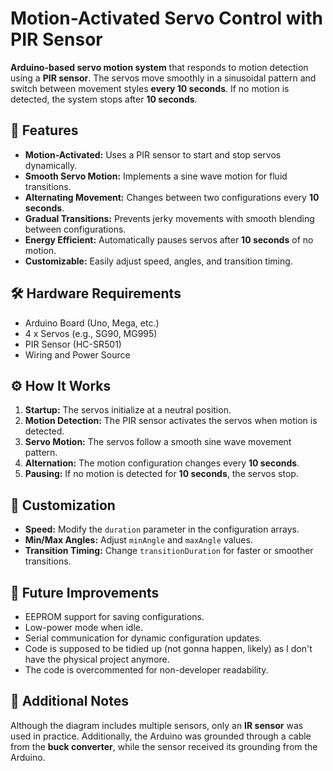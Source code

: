 <!DOCTYPE html>
<html>
<head>
    <meta charset="UTF-8">
    <title>Motion-Activated Servo Control with PIR Sensor</title>
</head>
<body>
    <h1>Motion-Activated Servo Control with PIR Sensor</h1>
    <p><strong>Arduino-based servo motion system</strong> that responds to motion detection using a <strong>PIR sensor</strong>. The servos move smoothly in a sinusoidal pattern and switch between movement styles <strong>every 10 seconds</strong>. If no motion is detected, the system stops after <strong>10 seconds</strong>.</p>
    <h2>🚀 Features</h2>
    <ul>
        <li><strong>Motion-Activated:</strong> Uses a PIR sensor to start and stop servos dynamically.</li>
        <li><strong>Smooth Servo Motion:</strong> Implements a sine wave motion for fluid transitions.</li>
        <li><strong>Alternating Movement:</strong> Changes between two configurations every <strong>10 seconds</strong>.</li>
        <li><strong>Gradual Transitions:</strong> Prevents jerky movements with smooth blending between configurations.</li>
        <li><strong>Energy Efficient:</strong> Automatically pauses servos after <strong>10 seconds</strong> of no motion.</li>
        <li><strong>Customizable:</strong> Easily adjust speed, angles, and transition timing.</li>
    </ul>
    <h2>🛠 Hardware Requirements</h2>
    <ul>
        <li>Arduino Board (Uno, Mega, etc.)</li>
        <li>4 x Servos (e.g., SG90, MG995)</li>
        <li>PIR Sensor (HC-SR501)</li>
        <li>Wiring and Power Source</li>
    </ul>
    <h2>⚙️ How It Works</h2>
    <ol>
        <li><strong>Startup:</strong> The servos initialize at a neutral position.</li>
        <li><strong>Motion Detection:</strong> The PIR sensor activates the servos when motion is detected.</li>
        <li><strong>Servo Motion:</strong> The servos follow a smooth sine wave movement pattern.</li>
        <li><strong>Alternation:</strong> The motion configuration changes every <strong>10 seconds</strong>.</li>
        <li><strong>Pausing:</strong> If no motion is detected for <strong>10 seconds</strong>, the servos stop.</li>
    </ol>
    <h2>🔧 Customization</h2>
    <ul>
        <li><strong>Speed:</strong> Modify the <code>duration</code> parameter in the configuration arrays.</li>
        <li><strong>Min/Max Angles:</strong> Adjust <code>minAngle</code> and <code>maxAngle</code> values.</li>
        <li><strong>Transition Timing:</strong> Change <code>transitionDuration</code> for faster or smoother transitions.</li>
    </ul>
    <h2>📌 Future Improvements</h2>
    <ul>
        <li>EEPROM support for saving configurations.</li>
        <li>Low-power mode when idle.</li>
        <li>Serial communication for dynamic configuration updates.</li>
        <li>Code is supposed to be tidied up (not gonna happen, likely) as I don't have the physical project anymore.</li>
        <li>The code is overcommented for non-developer readability.</li>
    </ul>
    <h2>📜 Additional Notes</h2>
    <p>Although the diagram includes multiple sensors, only an <strong>IR sensor</strong> was used in practice. Additionally, the Arduino was grounded through a cable from the <strong>buck converter</strong>, while the sensor received its grounding from the Arduino.</p>

</body>
</html>
